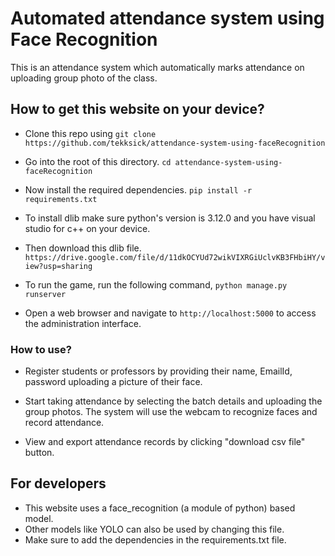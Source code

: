 # Automated attendance system using Face Recognition
This is an attendance system which automatically marks attendance on uploading group photo of the class.

## How to get this website on your device?

- Clone this repo using
  `git clone https://github.com/tekksick/attendance-system-using-faceRecognition`

- Go into the root of this directory.
  `cd attendance-system-using-faceRecognition`

- Now install the required dependencies.
  `pip install -r requirements.txt`

- To install dlib make sure python's version is 3.12.0 and you have visual studio for c++ on your device.
  
-  Then download this dlib file. `https://drive.google.com/file/d/11dkOCYUd72wikVIXRGiUclvKB3FHbiHY/view?usp=sharing`

- To run the game, run the following command,
  `python manage.py runserver`

- Open a web browser and navigate to `http://localhost:5000` to access the administration interface.

### How to use?

- Register students or professors by providing their name, EmailId, password uploading a picture of their face.
 
- Start taking attendance by selecting the batch details and uploading the group photos. The system will use the webcam to recognize faces and record attendance.

- View and export attendance records by clicking "download csv file" button.

## For developers

- This website uses a face_recognition (a module of python) based model.
- Other models like YOLO can also be used by changing this file.
- Make sure to add the dependencies in the requirements.txt file.
